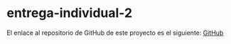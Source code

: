 # entrega-individual-2
El enlace al repositorio de GitHub de este proyecto es el siguiente: [GitHub](https://github.com/migueliiin/entrega-individual-2.git)